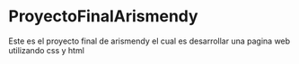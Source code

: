 # ProyectoFinalArismendy

Este es el proyecto final de arismendy el cual es desarrollar una pagina web
utilizando css y html
